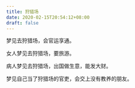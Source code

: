 ```yaml
---
title: 狩猎场
date: 2020-02-15T20:54:12+08:00
draft: false
---
```


梦见去狩猎场，会官运享通。

女人梦见去狩猎场，要旅游。

病人梦见去狩猎场，出国做生意，能发大财。

梦见自己当了狩猎场的官吏，会交上没有教养的朋友。